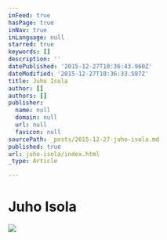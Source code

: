 ```yaml
---
inFeed: true
hasPage: true
inNav: true
inLanguage: null
starred: true
keywords: []
description: ''
datePublished: '2015-12-27T10:36:43.960Z'
dateModified: '2015-12-27T10:36:33.587Z'
title: Juho Isola
author: []
authors: []
publisher:
  name: null
  domain: null
  url: null
  favicon: null
sourcePath: _posts/2015-12-27-juho-isola.md
published: true
url: juho-isola/index.html
_type: Article

---
```

# Juho Isola
![](https://the-grid-user-content.s3-us-west-2.amazonaws.com/103eda0c-d5ab-425f-9903-ce96f455c3be.png)